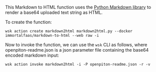This Markdown to HTML function uses the [Python Markdown library](https://python-markdown.github.io/) to render a base64 uploaded text string as HTML.

To create the function:

```
wsk action create markdown2html markdown2html.py --docker immortalfaas/markdown-to-html --web raw -i
```

Now to invoke the function, we can use the `wsk` CLI as follows, where openpiton-readme.json is a json parameter file containing the base64 encoded markdown input:

```
wsk action invoke markdown2html -i -P openpiton-readme.json -r -v
```
